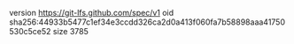 version https://git-lfs.github.com/spec/v1
oid sha256:44933b5477c1ef34e3ccdd326ca2d0a413f060fa7b58898aaa41750530c5ce52
size 3785
